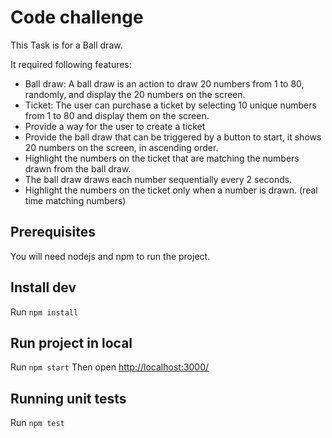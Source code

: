 # Code challenge

This Task is for a Ball draw.

It required following features:

- Ball draw: A ball draw is an action to draw 20 numbers from 1 to 80, randomly, and display the 20 numbers on the screen.
- Ticket: The user can purchase a ticket by selecting 10 unique numbers from 1 to 80 and display them on the screen.
- Provide a way for the user to create a ticket
- Provide the ball draw that can be triggered by a button to start, it shows 20 numbers on the screen, in ascending order.
- Highlight the numbers on the ticket that are matching the numbers drawn from the ball draw.
- The ball draw draws each number sequentially every 2 seconds.
- Highlight the numbers on the ticket only when a number is drawn. (real time matching numbers)

## Prerequisites

You will need nodejs and npm to run the project.

## Install dev

Run `npm install`

## Run project in local

Run `npm start`
Then open [http://localhost:3000/](http://localhost:3000/)

## Running unit tests

Run `npm test`
